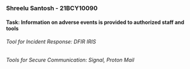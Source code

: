 <h3>Shreelu Santosh - 21BCY10090</h3>

<h4>Task: Information on adverse events is provided to authorized staff and tools</h4>

<h6>Tool for Incident Response: DFIR IRIS</h6>

<h6>Tools for Secure Communication: Signal, Proton Mail</h6>

<p></p>
